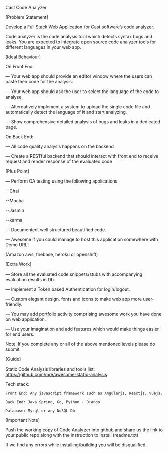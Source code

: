 Cast Code Analyzer

[Problem Statement]

Develop a Full Stack Web Application for Cast software’s code analyzer.

Code analyzer is the code analysis tool which detects syntax bugs and leaks. You are expected to integrate open source code analyzer tools for different languages in your web app.

 

[Ideal Behaviour]

On Front End:

— Your web app should provide an editor window where the users can paste their code for the analysis.

— Your web app should ask the user to select the language of the code to analyse.

— Alternatively implement a system to upload the single code file and automatically detect the language of it and start analyzing.

— Show comprehensive detailed analysis of bugs and leaks in a dedicated page.

 

On Back End:

— All code quality analysis happens on the backend

— Create a RESTful backend that should interact with front end to receive request and render response of the evaluated code



[Plus Point]

— Perform  QA testing using the following applications

--Chai

--Mocha

--Jasmin

--karma

— Documented, well structured beautified code.

— Awesome if you could manage to host this application somewhere with Demo URL!

(Amazon aws, firebase, heroku or openshift)


 

[Extra Work]

— Store all the evaluated code snippets/stubs with accompanying evaluation results in Db.

— Implement a Token based Authentication for login/logout.

— Custom elegant design, fonts and icons to make web app more user-friendly.

— You may add portfolio activity comprising awesome work you have done on web application.

— Use your imagination and add features which would make things easier for end users.

Note: If you complete any or all of the above mentioned levels please do submit.

 

[Guide]

Static Code Analysis libraries and tools list: https://github.com/mre/awesome-static-analysis


Tech stack:

    Front End: Any javascript framework such as Angularjs, Reactjs, Vuejs.

    Back End: Java Spring, Go, Python - Django

    Database: Mysql or any NoSQL Db.


 

[Important Note]

Push the working copy of Code Analyzer into github and share us the link to your public repo along with the instruction to install (readme.txt)


If we find any errors while installing/building you will be disqualified.
